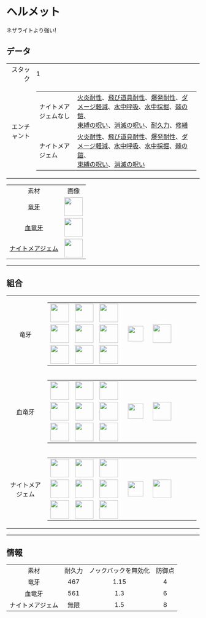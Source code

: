# ヘルメット
ネザライトより強い!

## データ
<table>
    <tr><td align="end">スタック</td><td>1</td></tr>
    <tr><td align="end">エンチャント</td><td>
        <table>
            <tr><td>ナイトメアジェムなし</td><td><a href="https://minecraft.fandom.com/ja/wiki/火炎耐性">火炎耐性</a>、<a href="https://minecraft.fandom.com/ja/wiki/飛び道具耐性">飛び道具耐性</a>、<a href="https://minecraft.fandom.com/ja/wiki/爆発耐性">爆発耐性</a>、<a href="https://minecraft.fandom.com/ja/wiki/ダメージ軽減">ダメージ軽減</a>、<a href="https://minecraft.fandom.com/ja/wiki/水中呼吸">水中呼吸</a>、<a href="https://minecraft.fandom.com/ja/wiki/水中採掘">水中採掘</a>、<a href="https://minecraft.fandom.com/ja/wiki/棘の鎧">棘の鎧</a>、<br/><a href="https://minecraft.fandom.com/ja/wiki/束縛の呪い">束縛の呪い</a>、<a href="https://minecraft.fandom.com/ja/wiki/消滅の呪い">消滅の呪い</a>、<a href="https://minecraft.fandom.com/ja/wiki/耐久力">耐久力</a>、<a href="https://minecraft.fandom.com/ja/wiki/修繕">修繕</a></td></tr>
            <tr><td>ナイトメアジェム</td><td><a href="https://minecraft.fandom.com/ja/wiki/火炎耐性">火炎耐性</a>、<a href="https://minecraft.fandom.com/ja/wiki/飛び道具耐性">飛び道具耐性</a>、<a href="https://minecraft.fandom.com/ja/wiki/爆発耐性">爆発耐性</a>、<a href="https://minecraft.fandom.com/ja/wiki/ダメージ軽減">ダメージ軽減</a>、<a href="https://minecraft.fandom.com/ja/wiki/水中呼吸">水中呼吸</a>、<a href="https://minecraft.fandom.com/ja/wiki/水中採掘">水中採掘</a>、<a href="https://minecraft.fandom.com/ja/wiki/棘の鎧">棘の鎧</a>、<br/><a href="https://minecraft.fandom.com/ja/wiki/束縛の呪い">束縛の呪い</a>、<a href="https://minecraft.fandom.com/ja/wiki/消滅の呪い">消滅の呪い</a></td></tr>
        </table>
    </td></tr>
</table>
<table>
    <tr><td align="center">素材</td><td align="center">画像</td></tr>
    <tr><td align="center"><a href="dragon_tooth.md">竜牙</a></td><td><img src="https://i.imgur.com/zZtcnuU.png" height="48"/></td></tr>
    <tr><td align="center"><a href="dragon_blood_tooth.md">血竜牙</a></td><td><img src="https://i.imgur.com/X7aCueQ.png" height="48"/></td></tr>
    <tr><td align="center"><a href="nightmare_crystal.md">ナイトメアジェム</a></td><td><img src="https://i.imgur.com/3TUXrLd.png" height="48"/></td></tr>
</table>

---

## 組合
<table>
    <tr>
        <td align="center">竜牙</td>
        <td>
            <table>
                <tr><td><img src="https://i.imgur.com/wl43BjZ.png" width="48"/></td><td><img src="https://i.imgur.com/wl43BjZ.png" width="48"/></td><td><img src="https://i.imgur.com/wl43BjZ.png" width="48"/></td><td colspan="3"></td></tr>
                <tr><td><img src="https://i.imgur.com/ZJn6ZOj.png" width="48"/></td><td><img src="https://i.imgur.com/ZJn6ZOj.png" width="48"/></td><td><img src="https://i.imgur.com/ZJn6ZOj.png" width="48"/></td><td width="70" align="center"><img src="https://i.imgur.com/VE0KqIE.png" width="40"/></td><td><img src="https://i.imgur.com/zZtcnuU.png" width="48"/></td><td width="70"></td></tr>
                <tr><td><img src="https://i.imgur.com/ZJn6ZOj.png" width="48"/></td><td><img src="https://i.imgur.com/wl43BjZ.png" width="48"/></td><td><img src="https://i.imgur.com/ZJn6ZOj.png" width="48"/></td><td colspan="3"></td></tr>
            </table>
        </td>
    </tr>
    <tr>
        <td align="center">血竜牙</td>
        <td>
            <table>
                <tr><td><img src="https://i.imgur.com/wl43BjZ.png" width="48"/></td><td><img src="https://i.imgur.com/wl43BjZ.png" width="48"/></td><td><img src="https://i.imgur.com/wl43BjZ.png" width="48"/></td><td colspan="3"></td></tr>
                <tr><td><img src="https://i.imgur.com/DWX8hfU.png" width="48"/></td><td><img src="https://i.imgur.com/DWX8hfU.png" width="48"/></td><td><img src="https://i.imgur.com/DWX8hfU.png" width="48"/></td><td width="70" align="center"><img src="https://i.imgur.com/VE0KqIE.png" width="40"/></td><td><img src="https://i.imgur.com/X7aCueQ.png" width="48"/></td><td width="70"></td></tr>
                <tr><td><img src="https://i.imgur.com/DWX8hfU.png" width="48"/></td><td><img src="https://i.imgur.com/wl43BjZ.png" width="48"/></td><td><img src="https://i.imgur.com/DWX8hfU.png" width="48"/></td><td colspan="3"></td></tr>
            </table>
        </td>
    </tr>
    <tr>
        <td align="center">ナイトメアジェム</td>
        <td>
            <table>
                <tr><td><img src="https://i.imgur.com/wl43BjZ.png" width="48"/></td><td><img src="https://i.imgur.com/wl43BjZ.png" width="48"/></td><td><img src="https://i.imgur.com/wl43BjZ.png" width="48"/></td><td colspan="3"></td></tr>
                <tr><td><img src="https://i.imgur.com/pivPa8U.png" width="48"/></td><td><img src="https://i.imgur.com/pivPa8U.png" width="48"/></td><td><img src="https://i.imgur.com/pivPa8U.png" width="48"/></td><td width="70" align="center"><img src="https://i.imgur.com/VE0KqIE.png" width="40"/></td><td><img src="https://i.imgur.com/3TUXrLd.png" width="48"/></td><td width="70"></td></tr>
                <tr><td><img src="https://i.imgur.com/pivPa8U.png" width="48"/></td><td><img src="https://i.imgur.com/wl43BjZ.png" width="48"/></td><td><img src="https://i.imgur.com/pivPa8U.png" width="48"/></td><td colspan="3"></td></tr>
            </table>
        </td>
    </tr>
</table>

---

## 情報

<table>
    <tr><td align="center">素材</td><td align="center">耐久力</td><td align="center">ノックバックを無効化</td><td align="center">防御点</td></tr>
    <tr><td align="center">竜牙</td><td align="center">467</td><td align="center">1.15</td><td align="center">4</td></tr>
    <tr><td align="center">血竜牙</td><td align="center">561</td><td align="center">1.3</td><td align="center">6</td></tr>
    <tr><td align="center">ナイトメアジェム</td><td align="center">無限</td><td align="center">1.5</td><td align="center">8</td></tr>
</table>
